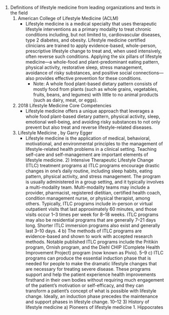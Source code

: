 1. Definitions of lifestyle medicine from leading organizations and texts in the field 
	 1. American College of Lifestyle Medicine (ACLM) 
		-  Lifestyle medicine is a medical specialty that uses therapeutic lifestyle interventions as a  primary modality to treat chronic conditions including, but not limited to, cardiovascular  diseases, type 2 diabetes, and obesity. Lifestyle medicine certified clinicians are trained to apply  evidence-based, whole-person, prescriptive lifestyle change to treat and, when used intensively,  often reverse such conditions. Applying the six pillars of lifestyle medicine—a whole-food and  plant-predominant eating pattern, physical activity, restorative sleep, stress management,  avoidance of risky substances, and positive social connections—also provides effective  prevention for these conditions.  
			- Note: A whole food plant-based dietary pattern consists of mostly food from plants (such as  whole grains, vegetables, fruits, beans, and legumes) with little to no animal products (such  as dairy, meat, or eggs). 
	2.  2018 Lifestyle Medicine Core Competencies
		-  Lifestyle medicine offers a unique approach that leverages a whole food plant-based dietary  pattern, physical activity, sleep, emotional well-being, and avoiding risky substances to not only  prevent but also treat and reverse lifestyle-related diseases. 
	3. Lifestyle Medicine , by Garry Egger  
		-  Lifestyle medicine is the application of medical, behavioral, motivational, and environmental  principles to the management of lifestyle-related health problems in a clinical setting. Teaching  self-care and self-management are important elements of lifestyle medicine. 2) Intensive Therapeutic Lifestyle Change (ITLC) treatment programs a) ITLC programs encourage drastic changes in one’s daily routine, including sleep habits, eating  pattern, physical activity, and stress management. The program is usually administered in a group  setting, and it typically involves a multi-modality team. Multi-modality teams may include a provider,  pharmacist, registered dietitian, certified health coach, condition management nurse, or physical  therapist, among others. Typically, ITLC programs include in-person or virtual outpatient visits  that last approximately 60 minutes, and those visits occur 1–3 times per week for 8–18 weeks.  ITLC programs may also be residential programs that are generally 7–21 days long. Shorter ITLC  immersion programs also exist and generally last 3–10 days. 4 b) The methods of ITLC programs are evidence-based and shown to work with accepted research  methods. Notable published ITLC programs include the Pritikin program, Ornish program, and the  Diehl CHIP (Complete Health Improvement Project) program (now known as Pivio). 5–9 c) ITLC programs can produce the essential induction phase that is needed for people to make  the dramatic lifestyle changes that are necessary for treating severe disease. These programs  support and help the patient experience health improvements firsthand in their own bodies without  requiring much engagement of the patient’s motivation or self-efficacy, and they can transform a  patient’s concept of what is possible with lifestyle change. Ideally, an induction phase precedes the  maintenance and support phases in lifestyle change. 10–12 3) History of lifestyle medicine a) Pioneers of lifestyle medicine 1.    Hippocrates